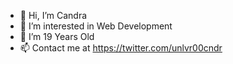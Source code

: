- 👋 Hi, I’m Candra
- 👀 I’m interested in Web Development
- 🌱 I’m 19 Years Old 
- 📫 Contact me at https://twitter.com/unlvr00cndr

<!---
candrfk/candrfk is a ✨ special ✨ repository because its `README.md` (this file) appears on your GitHub profile.
You can click the Preview link to take a look at your changes.
--->
